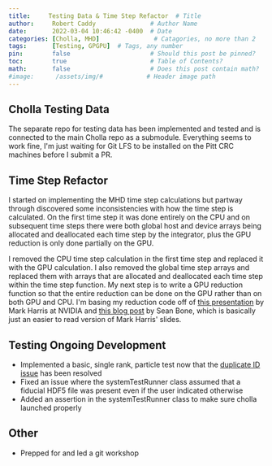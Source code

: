 ```yaml
---
title:     Testing Data & Time Step Refactor  # Title
author:     Robert Caddy               # Author Name
date:       2022-03-04 10:46:42 -0400  # Date
categories: [Cholla, MHD]               # Catagories, no more than 2
tags:       [Testing, GPGPU]  # Tags, any number
pin:        false                      # Should this post be pinned?
toc:        true                       # Table of Contents?
math:       false                      # Does this post contain math?
#image:      /assets/img/#            # Header image path
---
```


## Cholla Testing Data

The separate repo for testing data has been implemented and tested and is
connected to the main Cholla repo as a submodule. Everything seems to work fine,
I'm just waiting for Git LFS to be installed on the Pitt CRC machines before I
submit a PR.

## Time Step Refactor

I started on implementing the MHD time step calculations but partway through
discovered some inconsistencies with how the time step is calculated. On the
first time step it was done entirely on the CPU and on subsequent time steps
there were both global host and device arrays being allocated and deallocated
each time step by the integrator, plus the GPU reduction is only done partially
on the GPU.

I removed the CPU time step calculation in the first time step and replaced it
with the GPU calculation. I also removed the global time step arrays and
replaced them with arrays that are allocated and deallocated each time step
within the time step function. My next step is to write a GPU reduction function
so that the entire reduction can be done on the GPU rather than on both GPU and
CPU. I'm basing my reduction code off of [this
presentation](https://developer.download.nvidia.com/assets/cuda/files/reduction.pdf)
by Mark Harris at NVIDIA and [this blog
post](http://seanbone.ch/cuda-efficient-parallel-reduction/) by Sean Bone, which
is basically just an easier to read version of Mark Harris' slides.

## Testing Ongoing Development

- Implemented a basic, single rank, particle test now that the [duplicate ID
  issue](https://github.com/cholla-hydro/cholla/issues/98) has been resolved
- Fixed an issue where the systemTestRunner class assumed that a fiducial HDF5
  file was present even if the user indicated otherwise
- Added an assertion in the systemTestRunner class to make sure cholla launched
  properly

## Other

- Prepped for and led a git workshop
